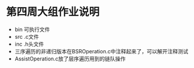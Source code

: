 # 第四周大组作业说明

- bin  可执行文件
- src  .c文件
- inc  .h头文件
- 三序遍历的非递归版本在BSROperation.c中注释起来了，可以解开注释测试
- AssistOperation.c放了层序遍历用到的链队操作